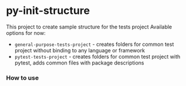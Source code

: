 # py-init-structure
This project to create sample structure for the tests project
Available options for now:
- `general-purpose-tests-project` - creates folders for common test project without binding to any language or framework 
- `pytest-tests-project` -  creates folders for common test project with pytest, adds common files with package descriptions

### How to use

